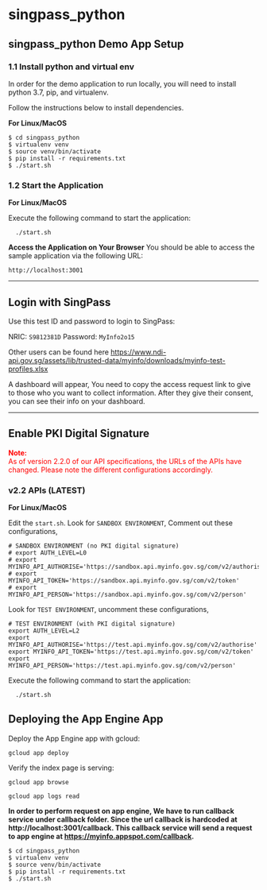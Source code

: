 # singpass_python

## singpass_python Demo App Setup

### 1.1 Install python and virtual env

In order for the demo application to run locally, you will need to install python 3.7, pip, and virtualenv.

Follow the instructions below to install dependencies.

**For Linux/MacOS**
```
$ cd singpass_python
$ virtualenv venv
$ source venv/bin/activate
$ pip install -r requirements.txt
$ ./start.sh
```

### 1.2 Start the Application

**For Linux/MacOS**

Execute the following command to start the application:
```
  ./start.sh
```


**Access the Application on Your Browser**
You should be able to access the sample application via the following URL:

```
http://localhost:3001
```

---
## Login with SingPass

Use this test ID and password to login to SingPass:

NRIC: ``S9812381D``
Password: ``MyInfo2o15``

Other users can be found here
https://www.ndi-api.gov.sg/assets/lib/trusted-data/myinfo/downloads/myinfo-test-profiles.xlsx

A dashboard will appear, You need to copy the access request link to give
to those who you want to collect information. After they give their consent, you can 
see their info on your dashboard.

---
## Enable PKI Digital Signature

<span style="color:red">
<strong>Note:</strong> <br>
As of version 2.2.0 of our API specifications, the URLs of the APIs have changed.
Please note the different configurations accordingly.
</span>


### v2.2 APIs (LATEST)

**For Linux/MacOS**

Edit the ``start.sh``. Look for ``SANDBOX ENVIRONMENT``, Comment out these configurations,
```
# SANDBOX ENVIRONMENT (no PKI digital signature)
# export AUTH_LEVEL=L0
# export MYINFO_API_AUTHORISE='https://sandbox.api.myinfo.gov.sg/com/v2/authorise'
# export MYINFO_API_TOKEN='https://sandbox.api.myinfo.gov.sg/com/v2/token'
# export MYINFO_API_PERSON='https://sandbox.api.myinfo.gov.sg/com/v2/person'
```

Look for ``TEST ENVIRONMENT``, uncomment these configurations,
```
# TEST ENVIRONMENT (with PKI digital signature)
export AUTH_LEVEL=L2
export MYINFO_API_AUTHORISE='https://test.api.myinfo.gov.sg/com/v2/authorise'
export MYINFO_API_TOKEN='https://test.api.myinfo.gov.sg/com/v2/token'
export MYINFO_API_PERSON='https://test.api.myinfo.gov.sg/com/v2/person'
```
Execute the following command to start the application:
```
  ./start.sh
```

## Deploying the App Engine App

Deploy the App Engine app with gcloud:

```
gcloud app deploy
```

Verify the index page is serving:

```
gcloud app browse
```

```
gcloud app logs read
```

**In order to perform request on app engine, We have to run callback service under callback folder. Since the
 url callback is hardcoded at http://localhost:3001/callback. This callback service will send a request to 
 app engine at https://myinfo.appspot.com/callback.**
```
$ cd singpass_python
$ virtualenv venv
$ source venv/bin/activate
$ pip install -r requirements.txt
$ ./start.sh
```
